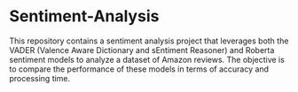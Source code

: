 # Sentiment-Analysis
This repository contains a sentiment analysis project that leverages both the VADER (Valence Aware Dictionary and sEntiment Reasoner) and Roberta sentiment models to analyze a dataset of Amazon reviews. The objective is to compare the performance of these models in terms of accuracy and processing time.
